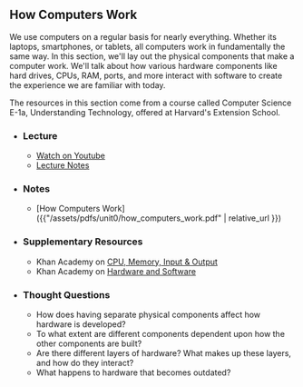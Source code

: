 ## How Computers Work

We use computers on a regular basis for nearly everything. Whether its laptops, smartphones, or tablets, all computers work in fundamentally the same way. In this section, we'll lay out the physical components that make a computer work. We'll talk about how various hardware components like hard drives, CPUs, RAM, ports, and more interact with software to create the experience we are familiar with today.

The resources in this section come from a course called Computer Science E-1a, Understanding Technology, offered at Harvard's Extension School.

- ### Lecture
  - [Watch on Youtube](https://www.youtube.com/embed/6mbFO0ZLMW8?start=984&end=3540;)
  - [Lecture Notes](https://cdn.cs50.net/cscie1a/2017/fall/lectures/hardware/notes/hardware.html)
<!---  - [Watch on Youtube](https://www.youtube.com/embed/6mbFO0ZLMW8)
  - [Watch on the CS50 Video Player](https://video.cs50.net/cscie1a/2017/fall/lectures/hardware)
  - [Download Lecture](https://cdn.cs50.net/cscie1a/2017/fall/lectures/hardware/hardware-720p.mp4?download) --->
- ### Notes
  - [How Computers Work]({{"/assets/pdfs/unit0/how_computers_work.pdf" | relative_url }})
  
- ### Supplementary Resources
  - Khan Academy on [CPU, Memory, Input & Output](https://www.youtube.com/embed/MMzdKTtUIFM)
  - Khan Academy on [Hardware and Software](https://www.youtube.com/embed/VzVSt6jxiqw)

- ### Thought Questions
  - How does having separate physical components affect how hardware is developed?
  - To what extent are different components dependent upon how the other components are built?
  - Are there different layers of hardware? What makes up these layers, and how do they interact?
  - What happens to hardware that becomes outdated?
